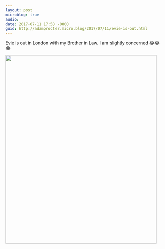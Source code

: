 ```yaml
---
layout: post
microblog: true
audio: 
date: 2017-07-11 17:58 -0000
guid: http://adamprocter.micro.blog/2017/07/11/evie-is-out.html
---
```

Evie is out in London with my Brother in Law. I am slightly concerned 😂😂😂

<img src="http://adamprocter.micro.blog/uploads/2017/d223c9917e.jpg" width="480" height="600" />
